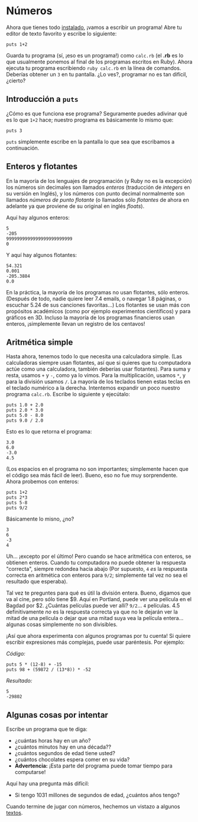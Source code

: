 Números
=======

Ahora que tienes todo [instalado](https://github.com/rubyperu/aprende.a.programar/blob/master/capitulos/00-inicio.md#inicio),
¡vamos a escribir un programa! Abre tu editor de texto favorito y escribe lo
siguiente:

    puts 1+2

Guarda tu programa (sí, ¡eso es un programa!) como `calc.rb`
(el **.rb** es lo que usualmente ponemos al final de
los programas escritos en Ruby). Ahora ejecuta tu programa escribiendo
`ruby calc.rb` en la línea de comandos. Deberías obtener un `3`
en tu pantalla. ¿Lo ves?, programar no es tan difícil, ¿cierto?

## Introducción a `puts`

¿Cómo es que funciona ese programa? Seguramente puedes adivinar qué es lo que
`1+2` hace; nuestro programa es básicamente lo mismo que:

    puts 3

`puts` simplemente escribe en la pantalla lo que sea que escribamos a continuación.

## Enteros y flotantes

En la mayoría de los lenguajes de programación (y Ruby no es la excepción)
los números sin decimales son llamados *enteros* (traducción de *integers* en
su versión en Inglés), y los números con punto decimal normalmente son llamados
*números de punto flotante* (o llamados sólo *flotantes* de ahora en adelante ya
que proviene de su original en inglés *floats*).

Aquí hay algunos enteros:

    5
    -205
    9999999999999999999999999
    0

Y aquí hay algunos flotantes:

    54.321
    0.001
    -205.3884
    0.0

En la práctica, la mayoría de los programas no usan flotantes, sólo enteros.
(Después de todo, nadie quiere leer 7.4 emails, o navegar 1.8 páginas,
o escuchar 5.24 de sus canciones favoritas...) Los flotantes se usan más con
propósitos académicos (como por ejemplo experimentos científicos) y para
gráficos en 3D. Incluso la mayoría de los programas financieros usan enteros,
¡simplemente llevan un registro de los centavos!

Aritmética simple
-----------------

Hasta ahora, tenemos todo lo que necesita una calculadora simple.
(Las calculadoras siempre usan flotantes, así que si
quieres que tu computadora actúe como una calculadora, también deberías
usar flotantes). Para suma y resta, usamos `+` y `-`, como ya lo vimos.
Para la multiplicación, usamos `*`, y para la división usamos
`/`. La mayoría de los teclados tienen estas teclas en el
teclado numérico a la derecha. Intentemos expandir un poco
nuestro programa `calc.rb`. Escribe lo siguiente y ejecútalo:

    puts 1.0 + 2.0
    puts 2.0 * 3.0
    puts 5.0 - 8.0
    puts 9.0 / 2.0

Esto es lo que retorna el programa:

    3.0
    6.0
    -3.0
    4.5

(Los espacios en el programa no son importantes; simplemente
hacen que el código sea más fácil de leer). Bueno, eso no
fue muy sorprendente. Ahora probemos con enteros:

    puts 1+2
    puts 2*3
    puts 5-8
    puts 9/2

Básicamente lo misno, ¿no?

    3
    6
    -3
    4

Uh... ¡excepto por el último!
Pero cuando se hace aritmética con enteros, se obtienen enteros.
Cuando tu computadora no puede obtener la respuesta "correcta",
siempre redondea hacia abajo (Por supuesto, `4` *es*
la respuesta correcta en aritmética con enteros para `9/2`;
simplemente tal vez no sea el resultado que esperaba).

Tal vez te preguntes para qué es útil la división entera. Bueno, digamos
que va al cine, pero sólo tiene $9. Aquí en Portland, puede ver una
película en el Bagdad por $2. ¿Cuántas películas puede ver allí?
`9/2`... `4` películas. 4.5 definitivamente *no*
es la respuesta correcta ya que no le dejarán ver la mitad de
una película o dejar que una mitad suya vea la película entera...
algunas cosas simplemente no son divisibles.

¡Así que ahora experimenta con algunos programas por tu cuenta!
Si quiere escribir expresiones más complejas, puede usar paréntesis.
Por ejemplo:

*Código:*

    puts 5 * (12-8) + -15
    puts 98 + (59872 / (13*8)) * -52

*Resultado:*

    5
    -29802

Algunas cosas por intentar
--------------------------

Escribe un programa que te diga:

* ¿cuántas horas hay en un año?
* ¿cuántos minutos hay en una década??
* ¿cuántos segundos de edad tiene usted?
* ¿cuántos chocolates espera comer en su vida?
* **Advertencia:** ¡Esta parte del programa puede tomar tiempo para computarse!

Aquí hay una pregunta más difícil:

* Si tengo 1031 millones de segundos de edad, ¿cuántos años tengo?

Cuando termine de jugar con números, hechemos un vistazo
a algunos [textos](https://github.com/rubyperu/aprende.a.programar/blob/master/capitulos/02-textos.md#textos).
